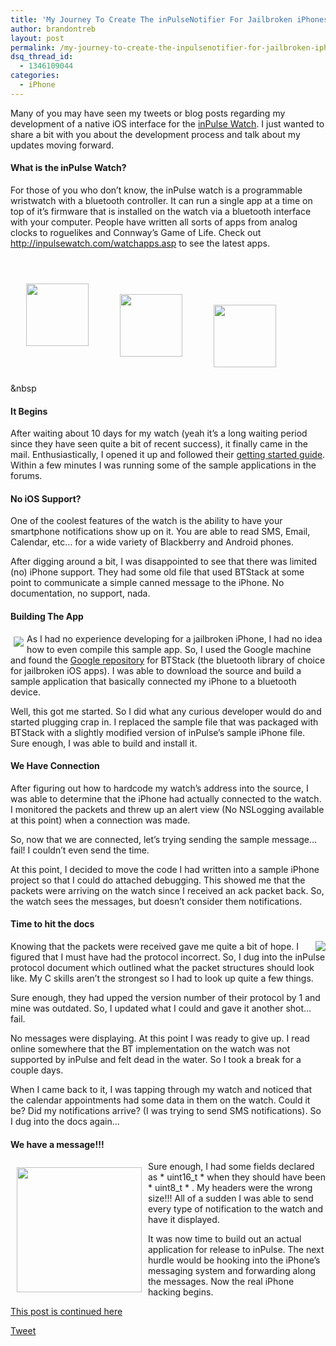 ```yaml
---
title: 'My Journey To Create The inPulseNotifier For Jailbroken iPhones &#8211; Part 1'
author: brandontreb
layout: post
permalink: /my-journey-to-create-the-inpulsenotifier-for-jailbroken-iphones-part-1
dsq_thread_id:
  - 1346109044
categories:
  - iPhone
---
```

Many of you may have seen my tweets or blog posts regarding my development of a native iOS interface for the [inPulse Watch][1]. I just wanted to share a bit with you about the development process and talk about my updates moving forward.

#### What is the inPulse Watch?

For those of you who don&#8217;t know, the inPulse watch is a programmable wristwatch with a bluetooth controller. It can run a single app at a time on top of it&#8217;s firmware that is installed on the watch via a bluetooth interface with your computer. People have written all sorts of apps from analog clocks to roguelikes and Connway&#8217;s Game of Life. Check out <http://inpulsewatch.com/watchapps.asp> to see the latest apps.

<center>
  <br /> <img src="http://ec2-50-16-103-63.compute-1.amazonaws.com/images/inPulse.png" style="float:left;margin:25px;" width="100" /><br /> <img src="http://inpulsewatch.com/apps/logo14.JPG" style="float:left;margin:25px;" width="100" /><br /> <img src="http://inpulsewatch.com/apps/logo12.jpg" style="float:left;margin:25px;" width="100" /><br />
</center>

<div style="clear:both">
  &#038;nbsp
</div></p> 

#### It Begins

After waiting about 10 days for my watch (yeah it&#8217;s a long waiting period since they have seen quite a bit of recent success), it finally came in the mail. Enthusiastically, I opened it up and followed their [getting started guide][2]. Within a few minutes I was running some of the sample applications in the forums.

#### No iOS Support?

One of the coolest features of the watch is the ability to have your smartphone notifications show up on it. You are able to read SMS, Email, Calendar, etc&#8230; for a wide variety of Blackberry and Android phones.

After digging around a bit, I was disappointed to see that there was limited (no) iPhone support. They had some old file that used BTStack at some point to communicate a simple canned message to the iPhone. No documentation, no support, nada.

#### Building The App

<img src="http://code.google.com/p/btstack/logo?cct=1278342571" style="float:left;margin:5px;" />

As I had no experience developing for a jailbroken iPhone, I had no idea how to even compile this sample app. So, I used the Google machine and found the [Google repository][3] for BTStack (the bluetooth library of choice for jailbroken iOS apps). I was able to download the source and build a sample application that basically connected my iPhone to a bluetooth device.

Well, this got me started. So I did what any curious developer would do and started plugging crap in. I replaced the sample file that was packaged with BTStack with a slightly modified version of inPulse&#8217;s sample iPhone file. Sure enough, I was able to build and install it.

#### We Have Connection

After figuring out how to hardcode my watch&#8217;s address into the source, I was able to determine that the iPhone had actually connected to the watch. I monitored the packets and threw up an alert view (No NSLogging available at this point) when a connection was made.

So, now that we are connected, let&#8217;s trying sending the sample message&#8230;fail! I couldn&#8217;t even send the time.

At this point, I decided to move the code I had written into a sample iPhone project so that I could do attached debugging. This showed me that the packets were arriving on the watch since I received an ack packet back. So, the watch sees the messages, but doesn&#8217;t consider them notifications.

#### Time to hit the docs

<img src="/img/post_images/2011/04/pulse_protocol.png" style="float:right" />  
Knowing that the packets were received gave me quite a bit of hope. I figured that I must have had the protocol incorrect. So, I dug into the inPulse protocol document which outlined what the packet structures should look like. My C skills aren&#8217;t the strongest so I had to look up quite a few things.

Sure enough, they had upped the version number of their protocol by 1 and mine was outdated. So, I updated what I could and gave it another shot&#8230;fail.

No messages were displaying. At this point I was ready to give up. I read online somewhere that the BT implementation on the watch was not supported by inPulse and felt dead in the water. So I took a break for a couple days.

When I came back to it, I was tapping through my watch and noticed that the calendar appointments had some data in them on the watch. Could it be? Did my notifications arrive? (I was trying to send SMS notifications). So I dug into the docs again&#8230;

#### We have a message!!!

<img src="/img/post_images/2011/04/hello_world.jpg" style="float:left;margin:10px;" width="200" />

Sure enough, I had some fields declared as * uint16_t * when they should have been * uint8_t * . My headers were the wrong size!!! All of a sudden I was able to send every type of notification to the watch and have it displayed.

It was now time to build out an actual application for release to inPulse. The next hurdle would be hooking into the iPhone&#8217;s messaging system and forwarding along the messages. Now the real iPhone hacking begins.

[This post is continued here][4]

<div style="">
  <a href="http://twitter.com/share" class="twitter-share-button" data-count="horizontal" data-text="My Journey To Create The inPulseNotifier For Jailbroken iPhones - Part 1" data-url="http://brandontreb.com/my-journey-to-create-the-inpulsenotifier-for-jailbroken-iphones-part-1"  data-via="brandontreb" data-related="brandontreb:">Tweet</a>
</div>

 [1]: http://getinpulse.com
 [2]: http://www.getinpulse.com/guide/
 [3]: http://code.google.com/p/btstack/
 [4]: /my-journey-to-create-the-inpulsenotifier-for-jailbroken-iphones-part-2
